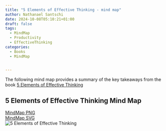 ```yaml
---
title: "5 Elements of Effective Thinking - mind map"
author: Nathanael Santschi
date: 2024-10-08T05:10:21+01:00
draft: false
tags:
  - MindMap
  - Productivity
  - EffectiveThinking
categories:
  - Books
  - MindMap

  
---
```


The following mind map provides a summary of the key takeaways from the book  [5 Elements of Effective Thinking](https://amzn.eu/d/2qDJFLr) 

## 5 Elements of Effective Thinking Mind Map
[MindMap PNG](/images/5-Elements-of-Effective-Thinking-book-summary-mindmap.png "Preview")  
[MindMap SVG](/images/5-Elements-of-Effective-Thinking-book-summary-mindmap.svg "Preview")  
![5 Elements of Effective Thinking](/images/5-Elements-of-Effective-Thinking-book-summary-mindmap.png "Preview")
